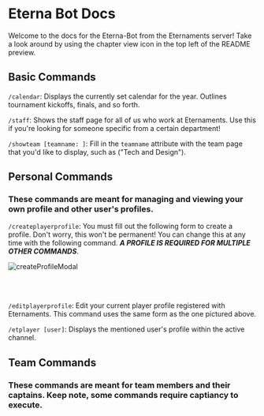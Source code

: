 # Eterna Bot Docs

Welcome to the docs for the Eterna-Bot from the Eternaments server! Take a look around by using the chapter view icon in the top left of the README preview. 

## Basic Commands

`/calendar`: Displays the currently set calendar for the year. Outlines tournament kickoffs, finals, and so forth.

`/staff`: Shows the staff page for all of us who work at Eternaments. Use this if you're looking for someone specific from a certain department!

`/showteam [teamname: ]`: Fill in the `teamname` attribute with the team page that you'd like to display, such as ("Tech and Design").

## Personal Commands
### These commands are meant for managing and viewing your own profile and other user's profiles.

`/createplayerprofile`: You must fill out the following form to create a profile. Don't worry, this won't be permanent! You can change this at any time with the following command. ***A PROFILE IS REQUIRED FOR MULTIPLE OTHER COMMANDS***.

![createProfileModal](https://github.com/Warrior312/eterna-bot-documentation/assets/87901386/6085bdb1-7ca7-4aaa-8589-ba7506ac3459)


<br>
<br>

`/editplayerprofile`: Edit your current player profile registered with Eternaments. This command uses the same form as the one pictured above.


`/etplayer [user]`: Displays the mentioned user's profile within the active channel.


## Team Commands
### These commands are meant for team members and their captains. Keep note, some commands require captiancy to execute.

